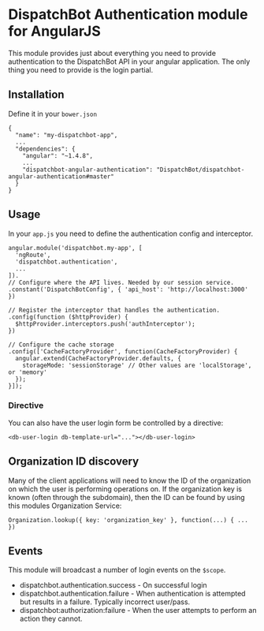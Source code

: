 # DispatchBot Authentication module for AngularJS

This module provides just about everything you need to provide authentication
to the DispatchBot API in your angular application. The only thing you need to
provide is the login partial.

## Installation

Define it in your `bower.json`

    {
      "name": "my-dispatchbot-app",
      ...
      "dependencies": {
        "angular": "~1.4.8",
        ...
        "dispatchbot-angular-authentication": "DispatchBot/dispatchbot-angular-authentication#master"
      }
    }

## Usage

In your `app.js` you need to define the authentication config and interceptor.

    angular.module('dispatchbot.my-app', [
      'ngRoute',
      'dispatchbot.authentication',
      ...
    ]).
    // Configure where the API lives. Needed by our session service.
    .constant('DispatchBotConfig', { 'api_host': 'http://localhost:3000' })

    // Register the interceptor that handles the authentication.
    .config(function ($httpProvider) {
      $httpProvider.interceptors.push('authInterceptor');
    })

    // Configure the cache storage
    .config(['CacheFactoryProvider', function(CacheFactoryProvider) {
      angular.extend(CacheFactoryProvider.defaults, {
        storageMode: 'sessionStorage' // Other values are 'localStorage', or 'memory'
      });
    }]);


### Directive

You can also have the user login form be controlled by a directive:

    <db-user-login db-template-url="..."></db-user-login>

## Organization ID discovery

Many of the client applications will need to know the ID of the organization on
which the user is performing operations on. If the organization key is known (often
through the subdomain), then the ID can be found by using this modules Organization
Service:

    Organization.lookup({ key: 'organization_key' }, function(...) { ... })

## Events

This module will broadcast a number of login events on the `$scope`.

* dispatchbot.authentication.success - On successful login
* dispatchbot.authentication.failure - When authentication is attempted but results in a failure. Typically incorrect user/pass.
* dispatchbot:authorization:failure - When the user attempts to perform an action they cannot.
